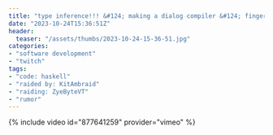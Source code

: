 ```yaml
---
title: "type inference!!! &#124; making a dialog compiler &#124; fingers crossed i have it figured out this time"
date: "2023-10-24T15:36:51Z"
header:
  teaser: "/assets/thumbs/2023-10-24-15-36-51.jpg"
categories:
- "software development"
- "twitch"
tags:
- "code: haskell"
- "raided by: KitAmbraid"
- "raiding: ZyeByteVT"
- "rumor"
---
```

{% include video id="877641259" provider="vimeo" %}
